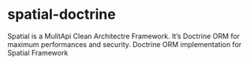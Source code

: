 # spatial-doctrine
Spatial is a MulitApi Clean Architectre Framework. It’s  Doctrine ORM for maximum performances and security.
Doctrine ORM implementation for Spatial Framework
